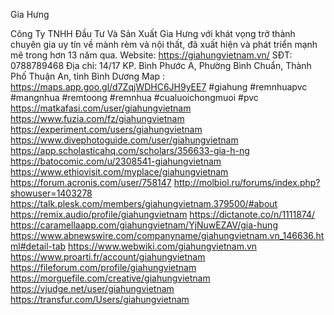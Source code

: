 Gia Hưng

Công Ty TNHH Đầu Tư Và Sản Xuất Gia Hưng với khát vọng trở thành chuyên gia uy tín về mành rèm và nội thất, đã xuất hiện và phát triển mạnh mẽ trong hơn 13 năm qua.
Website: https://giahungvietnam.vn/
SĐT: 0788789468
Địa chỉ: 14/17 KP. Bình Phước A, Phường Bình Chuẩn, Thành Phố Thuận An, tỉnh Bình Dương
Map : https://maps.app.goo.gl/d7ZqjWDHC6JH9yEE7
#giahung #remnhuapvc #mangnhua #remtoong #remnhua #cualuoichongmuoi #pvc
https://matkafasi.com/user/giahungvietnam
https://www.fuzia.com/fz/giahungvietnam
https://experiment.com/users/giahungvietnam
https://www.divephotoguide.com/user/giahungvietnam
https://app.scholasticahq.com/scholars/356633-gia-h-ng
https://batocomic.com/u/2308541-giahungvietnam
https://www.ethiovisit.com/myplace/giahungvietnam
https://forum.acronis.com/user/758147
http://molbiol.ru/forums/index.php?showuser=1403278
https://talk.plesk.com/members/giahungvietnam.379500/#about
https://remix.audio/profile/giahungvietnam
https://dictanote.co/n/1111874/
https://caramellaapp.com/giahungvietnam/YjNuwEZAV/gia-hung
https://www.abnewswire.com/companyname/giahungvietnam.vn_146636.html#detail-tab
https://www.webwiki.com/giahungvietnam.vn
https://www.proarti.fr/account/giahungvietnam
https://fileforum.com/profile/giahungvietnam
https://morguefile.com/creative/giahungvietnam
https://vjudge.net/user/giahungvietnam
https://transfur.com/Users/giahungvietnam